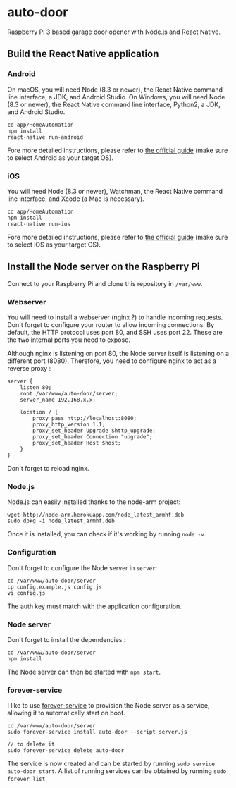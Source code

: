 # auto-door

Raspberry Pi 3 based garage door opener with Node.js and React Native.

## Build the React Native application

### Android

On macOS, you will need Node (8.3 or newer), the React Native command line interface, a JDK, and Android Studio. On Windows, you will need Node (8.3 or newer), the React Native command line interface, Python2, a JDK, and Android Studio.

    cd app/HomeAutomation
    npm install
    react-native run-android

Fore more detailed instructions, please refer to [the official guide](https://facebook.github.io/react-native/docs/getting-started.html#installing-dependencies) (make sure to select Android as your target OS).

### iOS

You will need Node (8.3 or newer), Watchman, the React Native command line interface, and Xcode (a Mac is necessary).

    cd app/HomeAutomation
    npm install
    react-native run-ios

Fore more detailed instructions, please refer to [the official guide](https://facebook.github.io/react-native/docs/getting-started.html#installing-dependencies) (make sure to select iOS as your target OS).

## Install the Node server on the Raspberry Pi

Connect to your Raspberry Pi and clone this repository in `/var/www`.

### Webserver

You will need to install a webserver (nginx ?) to handle incoming requests. Don't forget to configure your router to allow incoming connections. By default, the HTTP protocol uses port 80, and SSH uses port 22. These are the two internal ports you need to expose.

Although nginx is listening on port 80, the Node server itself is listening on a different port (8080). Therefore, you need to configure nginx to act as a reverse proxy :

    server {
        listen 80;
        root /var/www/auto-door/server;
        server_name 192.168.x.x;

        location / {
            proxy_pass http://localhost:8080;
            proxy_http_version 1.1;
            proxy_set_header Upgrade $http_upgrade;
            proxy_set_header Connection "upgrade";
            proxy_set_header Host $host;
        }
    }

Don't forget to reload nginx.

### Node.js

Node.js can easily installed thanks to the node-arm project:

    wget http://node-arm.herokuapp.com/node_latest_armhf.deb
    sudo dpkg -i node_latest_armhf.deb

Once it is installed, you can check if it's working by running `node -v`.

### Configuration

Don't forget to configure the Node server in `server`:

    cd /var/www/auto-door/server
    cp config.example.js config.js
    vi config.js

The auth key must match with the application configuration.

### Node server

Don't forget to install the dependencies :

    cd /var/www/auto-door/server
    npm install

The Node server can then be started with `npm start`.

### forever-service

I like to use [forever-service](https://github.com/zapty/forever-service) to provision the Node server as a service, allowing it to automatically start on boot.

    cd /var/www/auto-door/server
    sudo forever-service install auto-door --script server.js

    // to delete it
    sudo forever-service delete auto-door

The service is now created and can be started by running `sudo service auto-door start`. A list of running services can be obtained by running `sudo forever list`.
